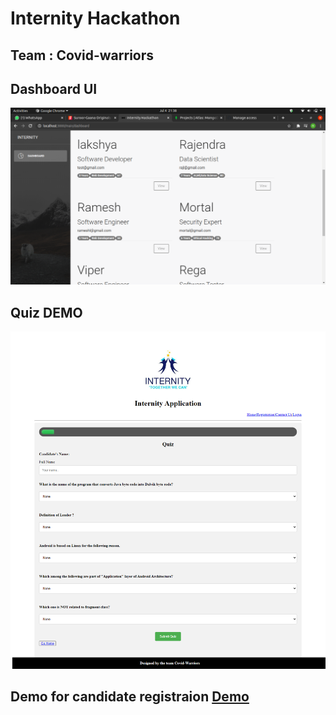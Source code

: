 # Internity Hackathon
## Team : Covid-warriors



## Dashboard UI
![screen shot](dashboard.png)

## Quiz DEMO
 
![screen shot quiz](quiz.png)


## Demo for candidate registraion [Demo](demo.mp4) 
